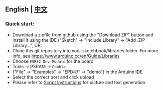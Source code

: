 
## **English | [中文](./README_CN.MD)**


<h3 align = "left">Quick start:</h3>

- Download a zipfile from github using the "Download ZIP" button and install it using the IDE ("Sketch" -> "Include Library" -> "Add .ZIP Library...", OR:
- Clone this git repository into your sketchbook/libraries folder. For more info, see https://www.arduino.cc/en/Guide/Libraries
- Choose `ESP32 Dev Module` for the board
- Tools -> PSRAM -> `Enable`
- ("File" -> "Examples" -> "EPD47" -> "demo") in the Arduino IDE
- Select the correct port and click upload
- Please refer to [Script Instructions](./scripts/README.MD) for picture and text generation 




